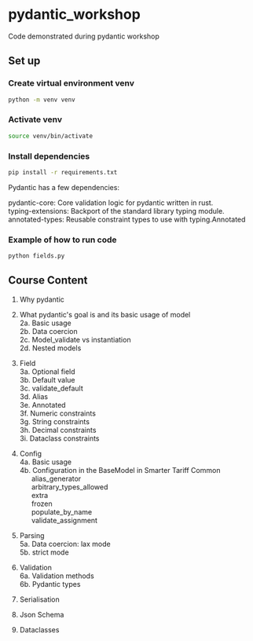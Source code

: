 # pydantic_workshop

Code demonstrated during pydantic workshop

## Set up

### Create virtual environment venv

```bash
python -m venv venv
```

### Activate venv

```bash
source venv/bin/activate
```

### Install dependencies

```bash
pip install -r requirements.txt
```

Pydantic has a few dependencies:

pydantic-core: Core validation logic for pydantic written in rust.  
typing-extensions: Backport of the standard library typing module.  
annotated-types: Reusable constraint types to use with typing.Annotated

### Example of how to run code

```bash
python fields.py
```

## Course Content

1. Why pydantic

2. What pydantic's goal is and its basic usage of model  
   2a. Basic usage  
   2b. Data coercion  
   2c. Model_validate vs instantiation  
   2d. Nested models

3. Field  
   3a. Optional field  
   3b. Default value  
   3c. validate_default  
   3d. Alias  
   3e. Annotated  
   3f. Numeric constraints  
   3g. String constraints  
   3h. Decimal constraints  
   3i. Dataclass constraints

4. Config  
   4a. Basic usage  
   4b. Configuration in the BaseModel in Smarter Tariff Common  
      &nbsp;&nbsp;&nbsp;&nbsp;&nbsp;&nbsp;alias_generator  
      &nbsp;&nbsp;&nbsp;&nbsp;&nbsp;&nbsp;arbitrary_types_allowed  
      &nbsp;&nbsp;&nbsp;&nbsp;&nbsp;&nbsp;extra  
      &nbsp;&nbsp;&nbsp;&nbsp;&nbsp;&nbsp;frozen  
      &nbsp;&nbsp;&nbsp;&nbsp;&nbsp;&nbsp;populate_by_name  
      &nbsp;&nbsp;&nbsp;&nbsp;&nbsp;&nbsp;validate_assignment

5. Parsing  
   5a. Data coercion: lax mode  
   5b. strict mode

6. Validation  
   6a. Validation methods  
   6b. Pydantic types

7. Serialisation
8. Json Schema
9. Dataclasses
